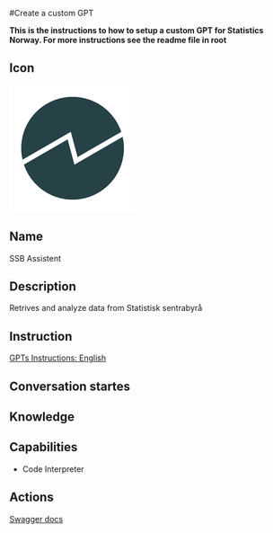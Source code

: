 #Create a custom GPT

**This is the instructions to how to setup a custom GPT for Statistics Norway. For more instructions see the readme file in root**

## Icon

![Disaplyimage for the GPT](https://github.com/PxTools/lab_gpt/blob/main/Images/SSB-Main-icon.png)

## Name

SSB Assistent

## Description

Retrives and analyze data from Statistisk sentrabyrå

## Instruction

[GPTs Instructions: English](https://github.com/PxTools/lab_gpt/wiki/Instructions-%E2%80%90-GPTs-:-English)

## Conversation startes

## Knowledge

## Capabilities

- Code Interpreter

## Actions

[Swagger docs](https://github.com/PxTools/lab_gpt/blob/main/OpenApi/swagger.json)
